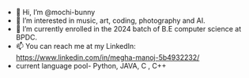 - 👋 Hi, I’m @mochi-bunny
- 👀 I’m interested in music, art, coding, photography and AI.
- 🌱 I’m currently enrolled in the 2024 batch of B.E computer science at BPDC.
- 📫 You can reach me at my LinkedIn: https://www.linkedin.com/in/megha-manoj-5b4932232/
- current language pool- Python, JAVA, C , C++
<!---
mochi-bunny/mochi-bunny is a ✨ special ✨ repository because its `README.md` (this file) appears on your GitHub profile.
You can click the Preview link to take a look at your changes.
--->
